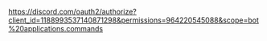 https://discord.com/oauth2/authorize?client_id=1188993537140871298&permissions=964220545088&scope=bot%20applications.commands
